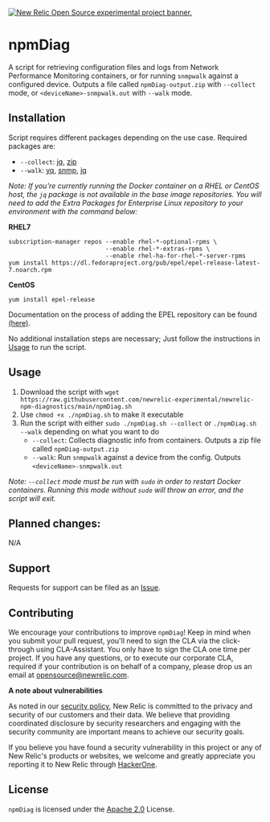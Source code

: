 <a href="https://opensource.newrelic.com/oss-category/#new-relic-experimental"><picture><source media="(prefers-color-scheme: dark)" srcset="https://github.com/newrelic/opensource-website/raw/main/src/images/categories/dark/Experimental.png"><source media="(prefers-color-scheme: light)" srcset="https://github.com/newrelic/opensource-website/raw/main/src/images/categories/Experimental.png"><img alt="New Relic Open Source experimental project banner." src="https://github.com/newrelic/opensource-website/raw/main/src/images/categories/Experimental.png"></picture></a>

# npmDiag

 A script for retrieving configuration files and logs from Network Performance Monitoring containers, or for running `snmpwalk` against a configured device. Outputs a file called `npmDiag-output.zip` with `--collect` mode, or `<deviceName>-snmpwalk.out` with `--walk` mode.

## Installation
 Script requires different packages depending on the use case. Required packages are:
  - `--collect`: [jq](https://packages.ubuntu.com/focal/jq), [zip](https://packages.ubuntu.com/focal/zip)
  - `--walk`: [yq](https://snapcraft.io/yq), [snmp](https://packages.ubuntu.com/focal/snmp), [jq](https://packages.ubuntu.com/focal/jq)
  
_Note: If you're currently running the Docker container on a RHEL or CentOS host, the `jq` package is not available in the base image repositories. You will need to add the Extra Packages for Enterprise Linux repository to your environment with the command below:_

**RHEL7**
```
subscription-manager repos --enable rhel-*-optional-rpms \
                           --enable rhel-*-extras-rpms \
                           --enable rhel-ha-for-rhel-*-server-rpms
yum install https://dl.fedoraproject.org/pub/epel/epel-release-latest-7.noarch.rpm
```
**CentOS**
```
yum install epel-release
```

Documentation on the process of adding the EPEL repository can be found [(here)](https://docs.fedoraproject.org/en-US/epel/).

No additional installation steps are necessary; Just follow the instructions in [Usage](#usage) to run the script.

## Usage
 1. Download the script with `wget https://raw.githubusercontent.com/newrelic-experimental/newrelic-npm-diagnostics/main/npmDiag.sh`
 2. Use `chmod +x ./npmDiag.sh` to make it executable
 3. Run the script with either `sudo ./npmDiag.sh --collect` or `./npmDiag.sh --walk` depending on what you want to do
     - `--collect`: Collects diagnostic info from containers. Outputs a zip file called `npmDiag-output.zip`
     - `--walk`: Run `snmpwalk` against a device from the config. Outputs `<deviceName>-snmpwalk.out`
 
_Note: `--collect` mode must be run with `sudo` in order to restart Docker containers. Running this mode without `sudo` will throw an error, and the script will exit._

## Planned changes:
N/A

## Support

Requests for support can be filed as an [Issue](https://github.com/newrelic-experimental/newrelic-npm-diagnostics/issues).

## Contributing
We encourage your contributions to improve `npmDiag`! Keep in mind when you submit your pull request, you'll need to sign the CLA via the click-through using CLA-Assistant. You only have to sign the CLA one time per project.
If you have any questions, or to execute our corporate CLA, required if your contribution is on behalf of a company,  please drop us an email at opensource@newrelic.com.

**A note about vulnerabilities**

As noted in our [security policy](../../security/policy), New Relic is committed to the privacy and security of our customers and their data. We believe that providing coordinated disclosure by security researchers and engaging with the security community are important means to achieve our security goals.

If you believe you have found a security vulnerability in this project or any of New Relic's products or websites, we welcome and greatly appreciate you reporting it to New Relic through [HackerOne](https://hackerone.com/newrelic).

## License
`npmDiag` is licensed under the [Apache 2.0](http://apache.org/licenses/LICENSE-2.0.txt) License.
